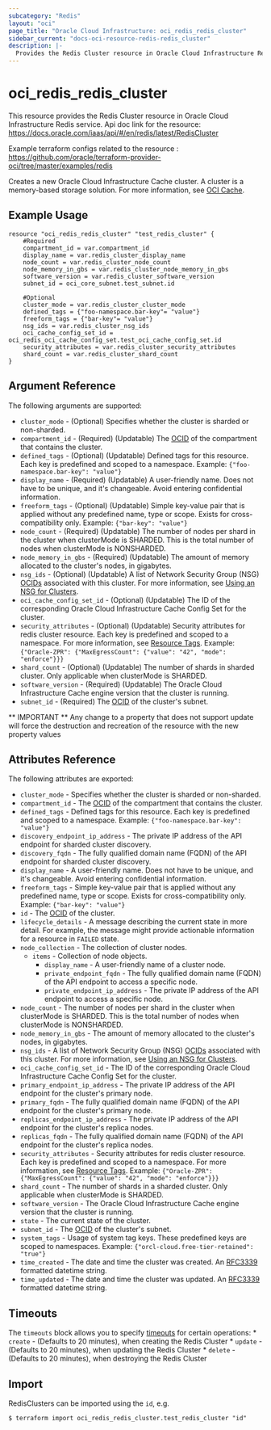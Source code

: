 ```yaml
---
subcategory: "Redis"
layout: "oci"
page_title: "Oracle Cloud Infrastructure: oci_redis_redis_cluster"
sidebar_current: "docs-oci-resource-redis-redis_cluster"
description: |-
  Provides the Redis Cluster resource in Oracle Cloud Infrastructure Redis service
---
```


# oci_redis_redis_cluster
This resource provides the Redis Cluster resource in Oracle Cloud Infrastructure Redis service.
Api doc link for the resource: https://docs.oracle.com/iaas/api/#/en/redis/latest/RedisCluster

Example terraform configs related to the resource : https://github.com/oracle/terraform-provider-oci/tree/master/examples/redis

Creates a new Oracle Cloud Infrastructure Cache cluster. A cluster is a memory-based storage solution. For more information, see [OCI Cache](https://docs.cloud.oracle.com/iaas/Content/ocicache/home.htm).


## Example Usage

```hcl
resource "oci_redis_redis_cluster" "test_redis_cluster" {
	#Required
	compartment_id = var.compartment_id
	display_name = var.redis_cluster_display_name
	node_count = var.redis_cluster_node_count
	node_memory_in_gbs = var.redis_cluster_node_memory_in_gbs
	software_version = var.redis_cluster_software_version
	subnet_id = oci_core_subnet.test_subnet.id

	#Optional
	cluster_mode = var.redis_cluster_cluster_mode
	defined_tags = {"foo-namespace.bar-key"= "value"}
	freeform_tags = {"bar-key"= "value"}
	nsg_ids = var.redis_cluster_nsg_ids
	oci_cache_config_set_id = oci_redis_oci_cache_config_set.test_oci_cache_config_set.id
	security_attributes = var.redis_cluster_security_attributes
	shard_count = var.redis_cluster_shard_count
}
```

## Argument Reference

The following arguments are supported:

* `cluster_mode` - (Optional) Specifies whether the cluster is sharded or non-sharded.
* `compartment_id` - (Required) (Updatable) The [OCID](https://docs.cloud.oracle.com/iaas/Content/General/Concepts/identifiers.htm#Oracle) of the compartment that contains the cluster.
* `defined_tags` - (Optional) (Updatable) Defined tags for this resource. Each key is predefined and scoped to a namespace. Example: `{"foo-namespace.bar-key": "value"}` 
* `display_name` - (Required) (Updatable) A user-friendly name. Does not have to be unique, and it's changeable. Avoid entering confidential information.
* `freeform_tags` - (Optional) (Updatable) Simple key-value pair that is applied without any predefined name, type or scope. Exists for cross-compatibility only. Example: `{"bar-key": "value"}`
* `node_count` - (Required) (Updatable) The number of nodes per shard in the cluster when clusterMode is SHARDED. This is the total number of nodes when clusterMode is NONSHARDED.
* `node_memory_in_gbs` - (Required) (Updatable) The amount of memory allocated to the cluster's nodes, in gigabytes.
* `nsg_ids` - (Optional) (Updatable) A list of Network Security Group (NSG) [OCIDs](https://docs.cloud.oracle.com/iaas/Content/General/Concepts/identifiers.htm) associated with this cluster. For more information, see [Using an NSG for Clusters](https://docs.cloud.oracle.com/iaas/Content/ocicache/connecttocluster.htm#connecttocluster__networksecuritygroup). 
* `oci_cache_config_set_id` - (Optional) (Updatable) The ID of the corresponding Oracle Cloud Infrastructure Cache Config Set for the cluster.
* `security_attributes` - (Optional) (Updatable) Security attributes for redis cluster resource. Each key is predefined and scoped to a namespace. For more information, see [Resource Tags](https://docs.cloud.oracle.com/iaas/Content/General/Concepts/resourcetags.htm).  Example: `{"Oracle-ZPR": {"MaxEgressCount": {"value": "42", "mode": "enforce"}}}` 
* `shard_count` - (Optional) (Updatable) The number of shards in sharded cluster. Only applicable when clusterMode is SHARDED.
* `software_version` - (Required) (Updatable) The Oracle Cloud Infrastructure Cache engine version that the cluster is running.
* `subnet_id` - (Required) The [OCID](https://docs.cloud.oracle.com/iaas/Content/General/Concepts/identifiers.htm#Oracle) of the cluster's subnet.


** IMPORTANT **
Any change to a property that does not support update will force the destruction and recreation of the resource with the new property values

## Attributes Reference

The following attributes are exported:

* `cluster_mode` - Specifies whether the cluster is sharded or non-sharded.
* `compartment_id` - The [OCID](https://docs.cloud.oracle.com/iaas/Content/General/Concepts/identifiers.htm#Oracle) of the compartment that contains the cluster.
* `defined_tags` - Defined tags for this resource. Each key is predefined and scoped to a namespace. Example: `{"foo-namespace.bar-key": "value"}` 
* `discovery_endpoint_ip_address` - The private IP address of the API endpoint for sharded cluster discovery.
* `discovery_fqdn` - The fully qualified domain name (FQDN) of the API endpoint for sharded cluster discovery.
* `display_name` - A user-friendly name. Does not have to be unique, and it's changeable. Avoid entering confidential information.
* `freeform_tags` - Simple key-value pair that is applied without any predefined name, type or scope. Exists for cross-compatibility only. Example: `{"bar-key": "value"}` 
* `id` - The [OCID](https://docs.cloud.oracle.com/iaas/Content/General/Concepts/identifiers.htm#Oracle) of the cluster.
* `lifecycle_details` - A message describing the current state in more detail. For example, the message might provide actionable information for a resource in `FAILED` state.
* `node_collection` - The collection of  cluster nodes.
	* `items` - Collection of node objects.
		* `display_name` - A user-friendly name of a cluster node.
		* `private_endpoint_fqdn` - The fully qualified domain name (FQDN) of the API endpoint to access a specific node.
		* `private_endpoint_ip_address` - The private IP address of the API endpoint to access a specific node.
* `node_count` - The number of nodes per shard in the cluster when clusterMode is SHARDED. This is the total number of nodes when clusterMode is NONSHARDED.
* `node_memory_in_gbs` - The amount of memory allocated to the cluster's nodes, in gigabytes.
* `nsg_ids` - A list of Network Security Group (NSG) [OCIDs](https://docs.cloud.oracle.com/iaas/Content/General/Concepts/identifiers.htm) associated with this cluster. For more information, see [Using an NSG for Clusters](https://docs.cloud.oracle.com/iaas/Content/ocicache/connecttocluster.htm#connecttocluster__networksecuritygroup). 
* `oci_cache_config_set_id` - The ID of the corresponding Oracle Cloud Infrastructure Cache Config Set for the cluster.
* `primary_endpoint_ip_address` - The private IP address of the API endpoint for the cluster's primary node.
* `primary_fqdn` - The fully qualified domain name (FQDN) of the API endpoint for the cluster's primary node.
* `replicas_endpoint_ip_address` - The private IP address of the API endpoint for the cluster's replica nodes.
* `replicas_fqdn` - The fully qualified domain name (FQDN) of the API endpoint for the cluster's replica nodes.
* `security_attributes` - Security attributes for redis cluster resource. Each key is predefined and scoped to a namespace. For more information, see [Resource Tags](https://docs.cloud.oracle.com/iaas/Content/General/Concepts/resourcetags.htm).  Example: `{"Oracle-ZPR": {"MaxEgressCount": {"value": "42", "mode": "enforce"}}}` 
* `shard_count` - The number of shards in a sharded cluster. Only applicable when clusterMode is SHARDED.
* `software_version` - The Oracle Cloud Infrastructure Cache engine version that the cluster is running.
* `state` - The current state of the cluster.
* `subnet_id` - The [OCID](https://docs.cloud.oracle.com/iaas/Content/General/Concepts/identifiers.htm#Oracle) of the cluster's subnet.
* `system_tags` - Usage of system tag keys. These predefined keys are scoped to namespaces. Example: `{"orcl-cloud.free-tier-retained": "true"}` 
* `time_created` - The date and time the cluster was created. An [RFC3339](https://datatracker.ietf.org/doc/html/rfc3339) formatted datetime string.
* `time_updated` - The date and time the cluster was updated. An [RFC3339](https://datatracker.ietf.org/doc/html/rfc3339) formatted datetime string.

## Timeouts

The `timeouts` block allows you to specify [timeouts](https://registry.terraform.io/providers/oracle/oci/latest/docs/guides/changing_timeouts) for certain operations:
	* `create` - (Defaults to 20 minutes), when creating the Redis Cluster
	* `update` - (Defaults to 20 minutes), when updating the Redis Cluster
	* `delete` - (Defaults to 20 minutes), when destroying the Redis Cluster


## Import

RedisClusters can be imported using the `id`, e.g.

```
$ terraform import oci_redis_redis_cluster.test_redis_cluster "id"
```

